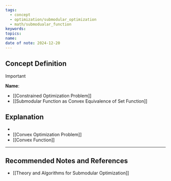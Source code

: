 ```yaml
---
tags:
  - concept
  - optimization/submodular_optimization
  - math/submodualar_function
keywords: 
topics: 
name: 
date of note: 2024-12-20
---
```


## Concept Definition

>[!important]
>**Name**: 



- [[Constrained Optimization Problem]]
- [[Submodular Function as Convex Equivalence of Set Function]]



## Explanation


- 
- [[Convex Optimization Problem]]
- [[Convex Function]]



-----------
##  Recommended Notes and References



- [[Theory and Algorithms for Submodular Optimization]]
